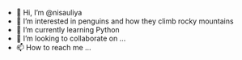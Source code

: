 - 👋 Hi, I’m @nisauliya
- 👀 I’m interested in penguins and how they climb rocky mountains
- 🌱 I’m currently learning Python
- 💞️ I’m looking to collaborate on ...
- 📫 How to reach me ...

<!---
nisauliya/nisauliya is a ✨ special ✨ repository because its `README.md` (this file) appears on your GitHub profile.
You can click the Preview link to take a look at your changes.
--->
